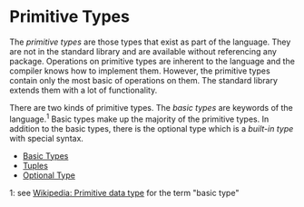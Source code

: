 # Primitive Types

The *primitive types* are those types that exist as part of the language. They are not in the standard library and are available without referencing any package. Operations on primitive types are inherent to the language and the compiler knows how to implement them. However, the primitive types contain only the most basic of operations on them. The standard library extends them with a lot of functionality.

There are two kinds of primitive types. The *basic types* are keywords of the language.<sup>1</sup> Basic types make up the majority of the primitive types. In addition to the basic types, there is the optional type which is a *built-in type* with special syntax.

* [Basic Types](basic-types.md)
* [Tuples](tuples.md)
* [Optional Type](optional-type.md)

1: see [Wikipedia: Primitive data type](https://en.wikipedia.org/wiki/Primitive_data_type) for the term "basic type"

